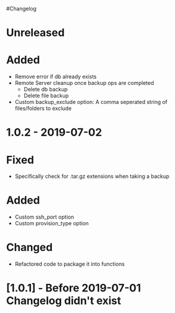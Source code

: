 #Changelog

# Unreleased

# Added

- Remove error if db already exists
- Remote Server cleanup once backup ops are completed
  - Delete db backup
  - Delete file backup
- Custom backup_exclude option: A comma seperated string of files/folders to exclude

# 1.0.2 - 2019-07-02

# Fixed

- Specifically check for .tar.gz extensions when taking a backup

# Added

- Custom ssh_port option
- Custom provision_type option

# Changed

- Refactored code to package it into functions

# [1.0.1] - Before 2019-07-01 Changelog didn't exist
